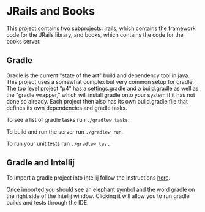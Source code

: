 JRails and Books
================
This project contains two subprojects: jrails, which contains the framework code 
for the JRails library, and books, which contains the code for the books server.

## Gradle
Gradle is the current "state of the art" build and dependency tool in java.
This project uses a somewhat complex but very common setup for gradle. The top level 
project "p4" has a settings.gradle and a build.gradle as well as the "gradle wrapper,"
which will install gradle onto your system if it has not done so already. Each
project then also has its own build.gradle file that defines its own dependencies and gradle
tasks.

To see a list of gradle tasks run `./gradlew tasks`. 

To build and run the server run `./gradlew run`.

To run your unit tests run `./gradlew test`

## Gradle and Intellij
To import a gradle project into intellij follow the instructions [here](https://www.jetbrains.com/help/idea/gradle.html#).

Once imported you should see an elephant symbol and the word gradle on the right side
of the Intellij window. Clicking it will allow you to run gradle builds and tests through the IDE.
